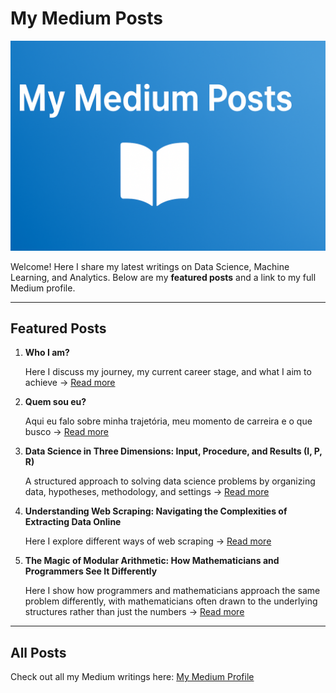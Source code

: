 # My Medium Posts 

![Banner](medium_posts.png)

Welcome! Here I share my latest writings on Data Science, Machine Learning, and Analytics. Below are my **featured posts** and a link to my full Medium profile.  

---

## Featured Posts

1. **Who I am?**
   
    Here I discuss my journey, my current career stage, and what I aim to achieve → [Read more](https://medium.com/@thiago.guimaraes.sto/who-am-i-536d9f9dfd02)
   
2. **Quem sou eu?**

   Aqui eu falo sobre minha trajetória, meu momento de carreira e o que busco → [Read more](https://medium.com/@thiago.guimaraes.sto/quem-sou-eu-e838b2dd7a91)
   
3. **Data Science in Three Dimensions: Input, Procedure, and Results (I, P, R)**

   A structured approach to solving data science problems by organizing data, hypotheses, methodology, and settings  → [Read more](https://medium.com/@thiago.guimaraes.sto/thinking-about-data-science-structurally-the-quadruple-d-h-m-s-781eee1af2ff)
   
4. **Understanding Web Scraping: Navigating the Complexities of Extracting Data Online**

   Here I explore different ways of web scraping → [Read more](https://medium.com/@thiago.guimaraes.sto/understanding-web-scraping-navigating-the-complexities-of-extracting-data-online-8fc4f588279a)
   
5. **The Magic of Modular Arithmetic: How Mathematicians and Programmers See It Differently**

   Here I show how programmers and mathematicians approach the same problem differently, with mathematicians often drawn to the underlying structures rather than just the numbers → [Read more](https://medium.com/@thiago.guimaraes.sto/the-magic-of-modular-arithmetic-how-mathematicians-and-programmers-see-it-differently-a96929f114b8)

---

## All Posts

Check out all my Medium writings here: [My Medium Profile](https://medium.com/@thiago.guimaraes.sto)
